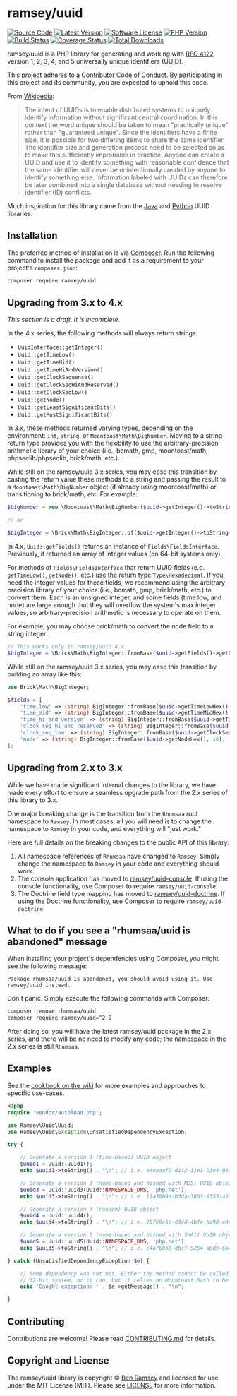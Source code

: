 # ramsey/uuid

[![Source Code][badge-source]][source]
[![Latest Version][badge-release]][release]
[![Software License][badge-license]][license]
[![PHP Version][badge-php]][php]
[![Build Status][badge-build]][build]
[![Coverage Status][badge-coverage]][coverage]
[![Total Downloads][badge-downloads]][downloads]

ramsey/uuid is a PHP library for generating and working with [RFC 4122][rfc4122]
version 1, 2, 3, 4, and 5 universally unique identifiers (UUID).

This project adheres to a [Contributor Code of Conduct][conduct]. By
participating in this project and its community, you are expected to uphold this
code.

From [Wikipedia](http://en.wikipedia.org/wiki/Universally_unique_identifier):

> The intent of UUIDs is to enable distributed systems to uniquely identify
> information without significant central coordination. In this context the word
> unique should be taken to mean "practically unique" rather than "guaranteed
> unique". Since the identifiers have a finite size, it is possible for two
> differing items to share the same identifier. The identifier size and
> generation process need to be selected so as to make this sufficiently
> improbable in practice. Anyone can create a UUID and use it to identify
> something with reasonable confidence that the same identifier will never be
> unintentionally created by anyone to identify something else. Information
> labeled with UUIDs can therefore be later combined into a single database
> without needing to resolve identifier (ID) conflicts.

Much inspiration for this library came from the [Java][javauuid] and
[Python][pyuuid] UUID libraries.


## Installation

The preferred method of installation is via [Composer][]. Run the following
command to install the package and add it as a requirement to your project's
`composer.json`:

```bash
composer require ramsey/uuid
```


## Upgrading from 3.x to 4.x

_This section is a draft. It is incomplete._

In the 4.x series, the following methods will always return strings:

* `UuidInterface::getInteger()`
* `Uuid::getTimeLow()`
* `Uuid::getTimeMid()`
* `Uuid::getTimeHiAndVersion()`
* `Uuid::getClockSequence()`
* `Uuid::getClockSeqHiAndReserved()`
* `Uuid::getClockSeqLow()`
* `Uuid::getNode()`
* `Uuid::getLeastSignificantBits()`
* `Uuid::getMostSignificantBits()`

In 3.x, these methods returned varying types, depending on the environment:
`int`, `string`, or `Moontoast\Math\BigNumber`. Moving to a string return type
provides you with the flexibility to use the arbitrary-precision arithmetic
library of your choice (i.e., bcmath, gmp, moontoast/math, phpseclib/phpseclib,
brick/math, etc.).

While still on the ramsey/uuid 3.x series, you may ease this transition by
casting the return value these methods to a string and passing the result to a
`Moontoast\Math\BigNumber` object (if already using moontoast/math) or
transitioning to brick/math, etc. For example:

``` php
$bigNumber = new \Moontoast\Math\BigNumber($uuid->getInteger()->toString());

// or

$bigInteger = \Brick\Math\BigInteger::of($uuid->getInteger()->toString());
```

In 4.x, `Uuid::getFields()` returns an instance of `Fields\FieldsInterface`.
Previously, it returned an array of integer values (on 64-bit systems only).

For methods of `Fields\FieldsInterface` that return UUID fields (e.g.
`getTimeLow()`, `getNode()`, etc.) use the return type `Type\Hexadecimal`. If
you need the integer values for these fields, we recommend using the
arbitrary-precision library of your choice (i.e., bcmath, gmp, brick/math, etc.)
to convert them. Each is an unsigned integer, and some fields (time low, and
node) are large enough that they will overflow the system's max integer values,
so arbitrary-precision arithmetic is necessary to operate on them.

For example, you may choose brick/math to convert the node field to a string
integer:

``` php
// This works only in ramsey/uuid 4.x.
$bigInteger = \Brick\Math\BigInteger::fromBase($uuid->getFields()->getNode(), 16);
```

While still on the ramsey/uuid 3.x series, you may ease this transition by
building an array like this:

``` php
use Brick\Math\BigInteger;

$fields = [
    'time_low' => (string) BigInteger::fromBase($uuid->getTimeLowHex(), 16),
    'time_mid' => (string) BigInteger::fromBase($uuid->getTimeMidHex(), 16),
    'time_hi_and_version' => (string) BigInteger::fromBase($uuid->getTimeHiAndVersionHex(), 16),
    'clock_seq_hi_and_reserved' => (string) BigInteger::fromBase($uuid->getClockSeqHiAndReservedHex(), 16),
    'clock_seq_low' => (string) BigInteger::fromBase($uuid->getClockSeqLowHex(), 16),
    'node' => (string) BigInteger::fromBase($uuid->getNodeHex(), 16),
];
```


## Upgrading from 2.x to 3.x

While we have made significant internal changes to the library, we have made
every effort to ensure a seamless upgrade path from the 2.x series of this
library to 3.x.

One major breaking change is the transition from the `Rhumsaa` root namespace to
`Ramsey`. In most cases, all you will need is to change the namespace to
`Ramsey` in your code, and everything will "just work."

Here are full details on the breaking changes to the public API of this library:

1. All namespace references of `Rhumsaa` have changed to `Ramsey`. Simply change
   the namespace to `Ramsey` in your code and everything should work.
2. The console application has moved to
   [ramsey/uuid-console](https://packagist.org/packages/ramsey/uuid-console).
   If using the console functionality, use Composer to require
   `ramsey/uuid-console`.
3. The Doctrine field type mapping has moved to
   [ramsey/uuid-doctrine](https://packagist.org/packages/ramsey/uuid-doctrine).
   If using the Doctrine functionality, use Composer to require
   `ramsey/uuid-doctrine`.


## What to do if you see a "rhumsaa/uuid is abandoned" message

When installing your project's dependencies using Composer, you might see the
following message:

```
Package rhumsaa/uuid is abandoned, you should avoid using it. Use
ramsey/uuid instead.
```

Don't panic. Simply execute the following commands with Composer:

``` bash
composer remove rhumsaa/uuid
composer require ramsey/uuid=^2.9
```

After doing so, you will have the latest ramsey/uuid package in the 2.x series,
and there will be no need to modify any code; the namespace in the 2.x series is
still `Rhumsaa`.


## Examples

See the [cookbook on the wiki][wiki-cookbook] for more examples and approaches
to specific use-cases.

```php
<?php
require 'vendor/autoload.php';

use Ramsey\Uuid\Uuid;
use Ramsey\Uuid\Exception\UnsatisfiedDependencyException;

try {

    // Generate a version 1 (time-based) UUID object
    $uuid1 = Uuid::uuid1();
    echo $uuid1->toString() . "\n"; // i.e. e4eaaaf2-d142-11e1-b3e4-080027620cdd

    // Generate a version 3 (name-based and hashed with MD5) UUID object
    $uuid3 = Uuid::uuid3(Uuid::NAMESPACE_DNS, 'php.net');
    echo $uuid3->toString() . "\n"; // i.e. 11a38b9a-b3da-360f-9353-a5a725514269

    // Generate a version 4 (random) UUID object
    $uuid4 = Uuid::uuid4();
    echo $uuid4->toString() . "\n"; // i.e. 25769c6c-d34d-4bfe-ba98-e0ee856f3e7a

    // Generate a version 5 (name-based and hashed with SHA1) UUID object
    $uuid5 = Uuid::uuid5(Uuid::NAMESPACE_DNS, 'php.net');
    echo $uuid5->toString() . "\n"; // i.e. c4a760a8-dbcf-5254-a0d9-6a4474bd1b62

} catch (UnsatisfiedDependencyException $e) {

    // Some dependency was not met. Either the method cannot be called on a
    // 32-bit system, or it can, but it relies on Moontoast\Math to be present.
    echo 'Caught exception: ' . $e->getMessage() . "\n";

}
```


## Contributing

Contributions are welcome! Please read [CONTRIBUTING.md][] for details.


## Copyright and License

The ramsey/uuid library is copyright © [Ben Ramsey](https://benramsey.com/) and
licensed for use under the MIT License (MIT). Please see [LICENSE][] for more
information.


[rfc4122]: http://tools.ietf.org/html/rfc4122
[conduct]: https://github.com/ramsey/uuid/blob/master/.github/CODE_OF_CONDUCT.md
[javauuid]: http://docs.oracle.com/javase/6/docs/api/java/util/UUID.html
[pyuuid]: http://docs.python.org/3/library/uuid.html
[composer]: http://getcomposer.org/
[moontoast\math]: https://packagist.org/packages/moontoast/math
[ext-gmp]: http://php.net/manual/en/book.gmp.php
[wiki-cookbook]: https://github.com/ramsey/uuid/wiki/Ramsey%5CUuid-Cookbook
[contributing.md]: https://github.com/ramsey/uuid/blob/master/.github/CONTRIBUTING.md

[badge-source]: https://img.shields.io/badge/source-ramsey/uuid-blue.svg?style=flat-square
[badge-release]: https://img.shields.io/packagist/v/ramsey/uuid.svg?style=flat-square&label=release
[badge-license]: https://img.shields.io/packagist/l/ramsey/uuid.svg?style=flat-square
[badge-php]: https://img.shields.io/packagist/php-v/ramsey/uuid.svg?style=flat-square
[badge-build]: https://img.shields.io/travis/ramsey/uuid/master.svg?style=flat-square
[badge-coverage]: https://img.shields.io/coveralls/github/ramsey/uuid/master.svg?style=flat-square
[badge-downloads]: https://img.shields.io/packagist/dt/ramsey/uuid.svg?style=flat-square&colorB=mediumvioletred

[source]: https://github.com/ramsey/uuid
[release]: https://packagist.org/packages/ramsey/uuid
[license]: https://github.com/ramsey/uuid/blob/master/LICENSE
[php]: https://php.net
[build]: https://travis-ci.org/ramsey/uuid
[coverage]: https://coveralls.io/github/ramsey/uuid?branch=master
[downloads]: https://packagist.org/packages/ramsey/uuid
